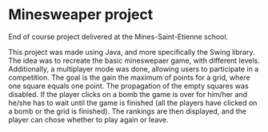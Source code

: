 # Minesweaper project

End of course project delivered at the Mines-Saint-Etienne school.

This project was made using Java, and more specifically the Swing library. The idea was to recreate the basic mineswepaer game, with different levels. Additionally, a multiplayer mode was done, allowing users to participate in a competition. The goal is the gain the maximum of points for a grid, where one square equals one point. The propagation of the empty squares was disabled. If the player clicks on a bomb the game is over for him/her and he/she has to wait until the game is finished (all the players have clicked on a bomb or the grid is finished). The rankings are then displayed, and the player can chose whether to play again or leave. 
